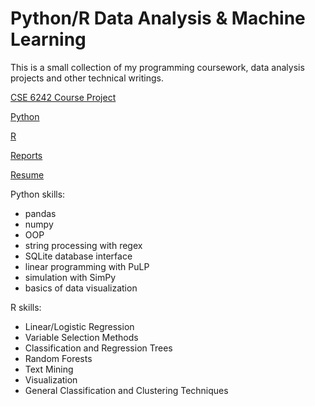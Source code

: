 # Python/R Data Analysis & Machine Learning

This is a small collection of my programming coursework, data analysis projects and other technical writings. 

[CSE 6242 Course Project](http://crisifivis.nuscri.org/)

[Python](https://github.com/schr0841/GitRepo/tree/master/Python)

[R](https://github.com/schr0841/GitRepo/tree/master/R)

[Reports](https://github.com/schr0841/GitRepo/tree/master/Reports)

[Resume](https://github.com/schr0841/GitRepo/tree/master/Resume)

Python skills:

* pandas
* numpy
* OOP
* string processing with regex
* SQLite database interface
* linear programming with PuLP
* simulation with SimPy
* basics of data visualization 

R skills:
* Linear/Logistic Regression
* Variable Selection Methods
* Classification and Regression Trees
* Random Forests
* Text Mining
* Visualization
* General Classification and Clustering Techniques
